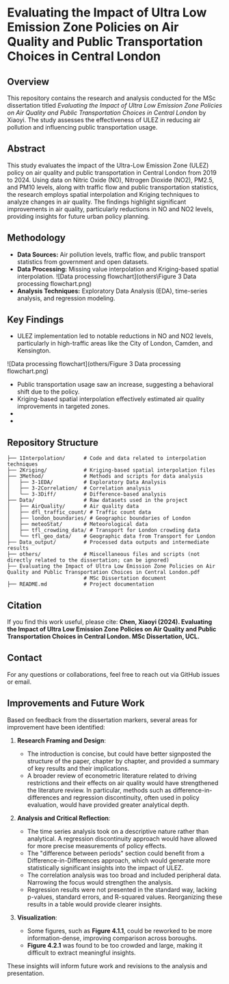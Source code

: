 # Evaluating the Impact of Ultra Low Emission Zone Policies on Air Quality and Public Transportation Choices in Central London

## Overview

This repository contains the research and analysis conducted for the MSc dissertation titled *Evaluating the Impact of Ultra Low Emission Zone Policies on Air Quality and Public Transportation Choices in Central London* by Xiaoyi. The study assesses the effectiveness of ULEZ in reducing air pollution and influencing public transportation usage.

## Abstract

This study evaluates the impact of the Ultra-Low Emission Zone (ULEZ) policy on air quality and public transportation in Central London from 2019 to 2024. Using data on Nitric Oxide (NO), Nitrogen Dioxide (NO2), PM2.5, and PM10 levels, along with traffic flow and public transportation statistics, the research employs spatial interpolation and Kriging techniques to analyze changes in air quality. The findings highlight significant improvements in air quality, particularly reductions in NO and NO2 levels, providing insights for future urban policy planning.

## Methodology

- **Data Sources:** Air pollution levels, traffic flow, and public transport statistics from government and open datasets.
- **Data Processing:** Missing value interpolation and Kriging-based spatial interpolation.
![Data processing flowchart](others\Figure 3 Data processing flowchart.png)
- **Analysis Techniques:** Exploratory Data Analysis (EDA), time-series analysis, and regression modeling.

## Key Findings

- ULEZ implementation led to notable reductions in NO and NO2 levels, particularly in high-traffic areas like the City of London, Camden, and Kensington.

![Data processing flowchart](others/Figure 3 Data processing flowchart.png)

- Public transportation usage saw an increase, suggesting a behavioral shift due to the policy.
- Kriging-based spatial interpolation effectively estimated air quality improvements in targeted zones.
-
-

## Repository Structure

```
├── 1Interpolation/      # Code and data related to interpolation techniques
├── 2Kriging/            # Kriging-based spatial interpolation files
├── 3Method/             # Methods and scripts for data analysis
│   ├── 3-1EDA/          # Exploratory Data Analysis
│   ├── 3-2Correlation/  # Correlation analysis
│   └── 3-3Diff/         # Difference-based analysis
├── Data/                # Raw datasets used in the project
│   ├── AirQuality/      # Air quality data
│   ├── dfl_traffic_count/ # Traffic count data
│   ├── london_boundaries/ # Geographic boundaries of London
│   ├── meteoStat/       # Meteorological data
│   ├── tfl_crowding_data/ # Transport for London crowding data
│   └── tfl_geo_data/    # Geographic data from Transport for London
├── Data_output/         # Processed data outputs and intermediate results
├── others/              # Miscellaneous files and scripts (not directly related to the dissertation; can be ignored)
├── Evaluating the Impact of Ultra Low Emission Zone Policies on Air Quality and Public Transportation Choices in Central London.pdf  
                         # MSc Dissertation document
├── README.md            # Project documentation
```
## Citation

If you find this work useful, please cite:
**Chen, Xiaoyi (2024). Evaluating the Impact of Ultra Low Emission Zone Policies on Air Quality and Public Transportation Choices in Central London. MSc Dissertation, UCL.**

## Contact

For any questions or collaborations, feel free to reach out via GitHub issues or email.



## Improvements and Future Work

Based on feedback from the dissertation markers, several areas for improvement have been identified:

1. **Research Framing and Design**:  
   - The introduction is concise, but could have better signposted the structure of the paper, chapter by chapter, and provided a summary of key results and their implications.  
   - A broader review of econometric literature related to driving restrictions and their effects on air quality would have strengthened the literature review. In particular, methods such as difference-in-differences and regression discontinuity, often used in policy evaluation, would have provided greater analytical depth.

2. **Analysis and Critical Reflection**:  
   - The time series analysis took on a descriptive nature rather than analytical. A regression discontinuity approach would have allowed for more precise measurements of policy effects.  
   - The "difference between periods" section could benefit from a Difference-in-Differences approach, which would generate more statistically significant insights into the impact of ULEZ.
   - The correlation analysis was too broad and included peripheral data. Narrowing the focus would strengthen the analysis.
   - Regression results were not presented in the standard way, lacking p-values, standard errors, and R-squared values. Reorganizing these results in a table would provide clearer insights.

3. **Visualization**:  
   - Some figures, such as **Figure 4.1.1**, could be reworked to be more information-dense, improving comparison across boroughs.
   - **Figure 4.2.1** was found to be too crowded and large, making it difficult to extract meaningful insights.

These insights will inform future work and revisions to the analysis and presentation.

